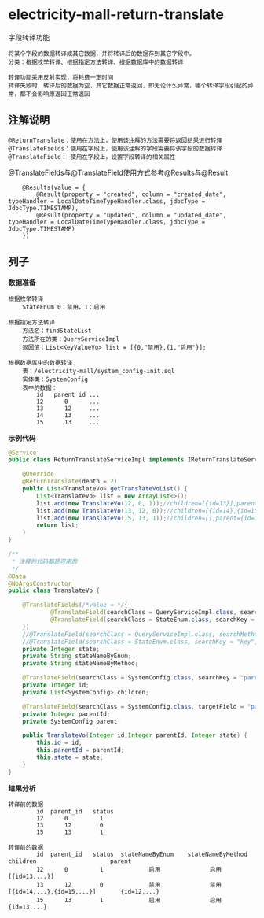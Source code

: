 # electricity-mall-return-translate
字段转译功能

    将某个字段的数据转译成其它数据，并将转译后的数据存到其它字段中。
    分类：根据枚举转译、根据指定方法转译、根据数据库中的数据转译
     
    转译功能采用反射实现，将耗费一定时间
    转译失败时，转译后的数据为空，其它数据正常返回，即无论什么异常，哪个转译字段引起的异常，都不会影响原返回正常返回

## 注解说明
    
    @ReturnTranslate：使用在方法上，使用该注解的方法需要将返回结果进行转译
    @TranslateFields：使用在字段上，使用该注解的字段需要将该字段的数据转译
    @TranslateField： 使用在字段上，设置字段转译的相关属性

@TranslateFields与@TranslateField使用方式参考@Results与@Result
```
    @Results(value = {
        @Result(property = "created", column = "created_date", typeHandler = LocalDateTimeTypeHandler.class, jdbcType = JdbcType.TIMESTAMP),
        @Result(property = "updated", column = "updated_date", typeHandler = LocalDateTimeTypeHandler.class, jdbcType = JdbcType.TIMESTAMP)
    })
```

## **列子**

**数据准备**

    根据枚举转译
        StateEnum 0：禁用，1：启用

    根据指定方法转译
        方法名：findStateList
        方法所在的类：QueryServiceImpl
        返回值：List<KeyValueVo> list = [{0,"禁用},{1,"启用"}];

    根据数据库中的数据转译
        表：/electricity-mall/system_config-init.sql
        实体类：SystemConfig
        表中的数据：
            id   parent_id ...
            12      0      ...
            13      12     ...
            14      13     ...
            15      13     ...

**示例代码**

```java
@Service
public class ReturnTranslateServiceImpl implements IReturnTranslateService {

    @Override
    @ReturnTranslate(depth = 2)
    public List<TranslateVo> getTranslateVoList() {
        List<TranslateVo> list = new ArrayList<>();
        list.add(new TranslateVo(12, 0, 1));//children=[{id=13}],parent=null
        list.add(new TranslateVo(13, 12, 0));//children=[{id=14},{id=15}],parent={id=12}
        list.add(new TranslateVo(15, 13, 1));//children=[],parent={id=13}
        return list;
    }
}
```

```java
/**
 * 注释的代码都是可用的
 */
@Data
@NoArgsConstructor
public class TranslateVo {

    @TranslateFields(/*value = */{
            @TranslateField(searchClass = QueryServiceImpl.class, searchMethod = "findStateList", searchKey = "key", sourceField = "value", targetField = "stateNameByMethod"),
            @TranslateField(searchClass = StateEnum.class, searchKey = "key", sourceField = "value", targetField = "stateNameByEnum")
    })
    //@TranslateField(searchClass = QueryServiceImpl.class, searchMethod = "findStateList", searchKey = "key", sourceField = "value", targetField = "stateNameByMethod")
    //@TranslateField(searchClass = StateEnum.class, searchKey = "key", sourceField = "value", targetField = "stateNameByEnum")
    private Integer state;
    private String stateNameByEnum;
    private String stateNameByMethod;

    @TranslateField(searchClass = SystemConfig.class, searchKey = "parentId", targetField = "children")
    private Integer id;
    private List<SystemConfig> children;

    @TranslateField(searchClass = SystemConfig.class, targetField = "parent")
    private Integer parentId;
    private SystemConfig parent;

    public TranslateVo(Integer id,Integer parentId, Integer state) {
        this.id = id;
        this.parentId = parentId;
        this.state = state;
    }
}
```

**结果分析**

    转译前的数据
            id  parent_id   status
            12      0         1
            13      12        0             
            15      13        1

    转译前的数据
            id  parent_id   status  stateNameByEnum    stateNameByMethod       children                     parent
            12      0         1             启用              启用           [{id=13,...}]                     
            13      12        0             禁用              禁用           [{id=14,...},{id=15,...}]       {id=12,...} 
            15      13        1             启用              启用                                           {id=13,...} 

    
